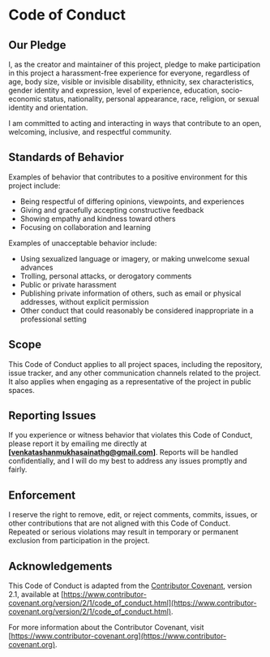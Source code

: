# Code of Conduct

## Our Pledge

I, as the creator and maintainer of this project, pledge to make participation in this project a harassment-free experience for everyone, regardless of age, body size, visible or invisible disability, ethnicity, sex characteristics, gender identity and expression, level of experience, education, socio-economic status, nationality, personal appearance, race, religion, or sexual identity and orientation.

I am committed to acting and interacting in ways that contribute to an open, welcoming, inclusive, and respectful community.

## Standards of Behavior

Examples of behavior that contributes to a positive environment for this project include:

- Being respectful of differing opinions, viewpoints, and experiences
- Giving and gracefully accepting constructive feedback
- Showing empathy and kindness toward others
- Focusing on collaboration and learning

Examples of unacceptable behavior include:

- Using sexualized language or imagery, or making unwelcome sexual advances
- Trolling, personal attacks, or derogatory comments
- Public or private harassment
- Publishing private information of others, such as email or physical addresses, without explicit permission
- Other conduct that could reasonably be considered inappropriate in a professional setting

## Scope

This Code of Conduct applies to all project spaces, including the repository, issue tracker, and any other communication channels related to the project. It also applies when engaging as a representative of the project in public spaces.

## Reporting Issues

If you experience or witness behavior that violates this Code of Conduct, please report it by emailing me directly at **[venkatashanmukhasainathg@gmail.com]**. Reports will be handled confidentially, and I will do my best to address any issues promptly and fairly.

## Enforcement

I reserve the right to remove, edit, or reject comments, commits, issues, or other contributions that are not aligned with this Code of Conduct. Repeated or serious violations may result in temporary or permanent exclusion from participation in the project.

## Acknowledgements

This Code of Conduct is adapted from the [Contributor Covenant](https://www.contributor-covenant.org), version 2.1, available at [https://www.contributor-covenant.org/version/2/1/code_of_conduct.html](https://www.contributor-covenant.org/version/2/1/code_of_conduct.html).

For more information about the Contributor Covenant, visit [https://www.contributor-covenant.org](https://www.contributor-covenant.org).
